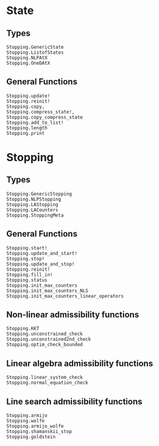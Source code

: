 # State
## Types
```@docs
Stopping.GenericState
Stopping.ListofStates
Stopping.NLPAtX
Stopping.OneDAtX
```

## General Functions
```@docs
Stopping.update!
Stopping.reinit!
Stopping.copy,
Stopping.compress_state!,
Stopping.copy_compress_state
Stopping.add_to_list!
Stopping.length
Stopping.print
```

# Stopping
## Types
```@docs
Stopping.GenericStopping
Stopping.NLPStopping
Stopping.LAStopping
Stopping.LACounters
Stopping.StoppingMeta
```

## General Functions
```@docs
Stopping.start!
Stopping.update_and_start!
Stopping.stop!
Stopping.update_and_stop!
Stopping.reinit!
Stopping.fill_in!
Stopping.status
Stopping.init_max_counters
Stopping.init_max_counters_NLS
Stopping.init_max_counters_linear_operators
```

## Non-linear admissibility functions
```@docs
Stopping.KKT
Stopping.unconstrained_check
Stopping.unconstrained2nd_check
Stopping.optim_check_bounded
```


## Linear algebra admissibility functions
```@docs
Stopping.linear_system_check
Stopping.normal_equation_check
```

## Line search admissibility functions
```@docs
Stopping.armijo
Stopping.wolfe
Stopping.armijo_wolfe
Stopping.shamanskii_stop
Stopping.goldstein
```
